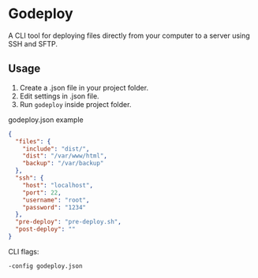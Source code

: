 # Godeploy

A CLI tool for deploying files directly from your computer to a server using SSH and SFTP.

## Usage

1. Create a .json file in your project folder.
2. Edit settings in .json file.
3. Run `godeploy` inside project folder.

godeploy.json example
``` json
{
  "files": {
    "include": "dist/",
    "dist": "/var/www/html",
    "backup": "/var/backup"
  },
  "ssh": {
    "host": "localhost",
    "port": 22,
    "username": "root",
    "password": "1234"
  },
  "pre-deploy": "pre-deploy.sh",
  "post-deploy": ""
}
```

CLI flags:

`-config godeploy.json`